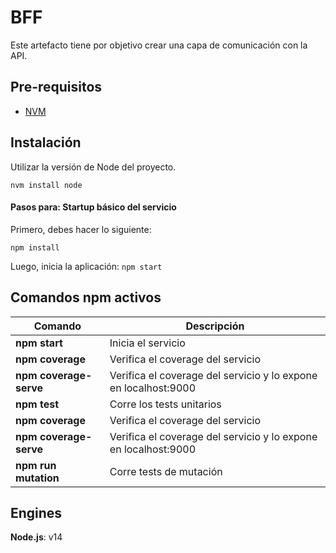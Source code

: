# BFF

Este artefacto tiene por objetivo crear una capa de comunicación con la API.

## Pre-requisitos

- [NVM](https://github.com/creationix/nvm#installation)

## Instalación

Utilizar la versión de Node del proyecto.

    nvm install node

#### Pasos para: Startup básico del servicio

Primero, debes hacer lo siguiente:

    npm install

Luego, inicia la aplicación: `npm start`

##  Comandos npm activos

|   Comando              |  Descripción
|------------------------|-------------------------------
| **npm start**          | Inicia el servicio
| **npm coverage**       | Verifica el coverage del servicio
| **npm coverage-serve** | Verifica el coverage del servicio y lo expone en localhost:9000
| **npm test**           | Corre los tests unitarios
| **npm coverage**       | Verifica el coverage del servicio
| **npm coverage-serve** | Verifica el coverage del servicio y lo expone en localhost:9000
| **npm run mutation**   | Corre tests de mutación


## Engines

**Node.js**: v14